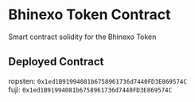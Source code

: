 # Bhinexo Token Contract
Smart contract solidity for the Bhinexo Token

## Deployed Contract
ropsten: `0x1ed1B91994081b6758961736d7440FD3E869574C`<br/>
fuji: `0x1ed1B91994081b6758961736d7440FD3E869574C`
